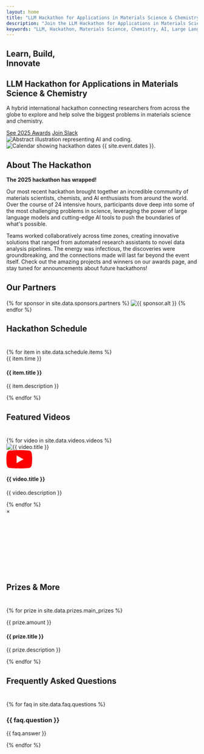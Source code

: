 ```yaml
---
layout: home
title: "LLM Hackathon for Applications in Materials Science & Chemistry"
description: "Join the LLM Hackathon for Applications in Materials Science & Chemistry. A 48-hour hybrid international hackathon to innovate with Large Language Models."
keywords: "LLM, Hackathon, Materials Science, Chemistry, AI, Large Language Models, Innovation, Hybrid Hackathon, Online Hackathon, In-person Hackathon"
---
```


<section id="home" class="hero">
    <div class="hero-content">
        <div class="hero-text">
            <h1><span id="first-line">Learn, Build,</span><br><span id="second-line">Innovate</span></h1>
            <h2>LLM Hackathon for <span>Applications in Materials Science & Chemistry</span></h2>
            <p class="tagline">A hybrid international hackathon connecting researchers from across the globe to
                explore and help solve the biggest problems in materials science and chemistry.</p>
            <div class="hero-actions">
                <a href="{{ '/awards/' | relative_url }}" class="cta-button-large">See 2025 Awards</a>
                <a rel="noopener noreferrer" href="{{ site.links.slack }}" target="_blank"
                    class="secondary-cta">Join Slack</a>
            </div>
        </div>
        <div class="hero-image">
            <img src="{{ '/assets/images/hero-image.png' | relative_url }}" alt="Abstract illustration representing AI and coding.">
        </div>
    </div>
</section>

<section id="about" class="about-section">
    <div class="about-image">
        <img src="{{ '/assets/images/date-calendar.png' | relative_url }}"
            alt="Calendar showing hackathon dates {{ site.event.dates }}.">
    </div>
    <div class="about-content">
        <h2>About The <span>Hackathon</span></h2>
        <div class="event-status-banner">
            <span class="status-dot"></span>
            <span><strong>The 2025 hackathon has wrapped!</strong></span>
        </div>
        <p>Our most recent hackathon brought together an incredible community of materials scientists, chemists, and AI enthusiasts from around the world. Over the course of 24 intensive hours, participants dove deep into some of the most challenging problems in science, leveraging the power of large language models and cutting-edge AI tools to push the boundaries of what's possible.</p>
        <p>Teams worked collaboratively across time zones, creating innovative solutions that ranged from automated research assistants to novel data analysis pipelines. The energy was infectious, the discoveries were groundbreaking, and the connections made will last far beyond the event itself. Check out the amazing projects and winners on our awards page, and stay tuned for announcements about future hackathons!</p>
    </div>
</section>

<section id="sponsors" class="sponsors-section">
    <h2 style="margin-bottom:20px;">Our <span>Partners</span></h2>
    <div class="sponsor-logos">
        {% for sponsor in site.data.sponsors.partners %}
        <img src="{{ sponsor.logo | relative_url }}" alt="{{ sponsor.alt }}"{% if sponsor.url and sponsor.url != '#' %} onclick="window.open('{{ sponsor.url }}', '_blank')" style="cursor: pointer;"{% endif %}>
        {% endfor %}
    </div>
</section>

<section id="schedule" class="schedule-section">
    <h2 style="margin-bottom:40px;">Hackathon <span>Schedule</span></h2>
    <div class="schedule-timeline">
        {% for item in site.data.schedule.items %}
        <div class="schedule-item">
            <div class="schedule-time">{{ item.time }}</div>
            <div class="schedule-details">
                <h4>{{ item.title }}</h4>
                <p>{{ item.description }}</p>
            </div>
        </div>
        {% endfor %}
    </div>
</section>

<section id="videos" class="videos-section">
    <h2 style="margin-bottom:40px;">Featured <span>Videos</span></h2>
    <div class="videos-grid">
        {% for video in site.data.videos.videos %}
        <div class="video-card" onclick="openVideoModal('{{ video.youtube_id }}', '{{ video.title }}')">
            <div class="video-thumbnail">
                <img src="{{ video.thumbnail }}" alt="{{ video.title }}" loading="lazy">
                <div class="play-button">
                    <svg width="68" height="48" viewBox="0 0 68 48">
                        <path d="M66.52,7.74c-0.78-2.93-2.49-5.41-5.42-6.19C55.79,.13,34,0,34,0S12.21,.13,6.9,1.55 C3.97,2.33,2.27,4.81,1.48,7.74C0.06,13.05,0,24,0,24s0.06,10.95,1.48,16.26c0.78,2.93,2.49,5.41,5.42,6.19 C12.21,47.87,34,48,34,48s21.79-0.13,27.1-1.55c2.93-0.78,4.64-3.26,5.42-6.19C67.94,34.95,68,24,68,24S67.94,13.05,66.52,7.74z" fill="#f00"></path>
                        <path d="M 45,24 27,14 27,34" fill="#fff"></path>
                    </svg>
                </div>
            </div>
            <div class="video-info">
                <h4>{{ video.title }}</h4>
                <p>{{ video.description }}</p>
            </div>
        </div>
        {% endfor %}
    </div>
</section>

<!-- Video Modal -->
<div id="videoModal" class="video-modal" onclick="closeVideoModal()">
    <div class="video-modal-content" onclick="event.stopPropagation()">
        <span class="video-close" onclick="closeVideoModal()">&times;</span>
        <div class="video-container">
            <iframe id="videoFrame" src="" frameborder="0" allowfullscreen></iframe>
        </div>
        <h3 id="videoTitle"></h3>
    </div>
</div>

<section id="prizes" class="prizes-section">
    <h2 style="margin-bottom:40px;">Prizes <span>& More</span></h2>
    <div class="prize-grid">
        {% for prize in site.data.prizes.main_prizes %}
        <div class="prize-card">
            <p class="amount">{{ prize.amount }}</p>
            <h4>{{ prize.title }}</h4>
            <p>{{ prize.description }}</p>
        </div>
        {% endfor %}
    </div>
</section>

<section id="faq" class="faq-section-home">
    <h2 style="margin-bottom:40px;">Frequently Asked <span>Questions</span></h2>
    {% for faq in site.data.faq.questions %}
    <div class="faq-item faq-open">
        <h3 class="faq-question-visible">{{ faq.question }}</h3>
        <div class="faq-answer-visible">
            <p>{{ faq.answer }}</p>
        </div>
    </div>
    {% endfor %}
</section>

